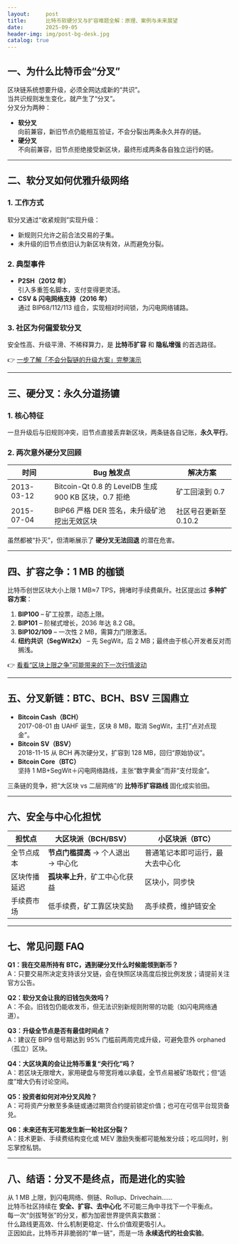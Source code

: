 ```yaml
---
layout:     post
title:      比特币软硬分叉与扩容难题全解：原理、案例与未来展望
date:       2025-09-05
header-img: img/post-bg-desk.jpg
catalog: true
---
```


## 一、为什么比特币会“分叉”
区块链系统想要升级，必须全网达成新的“共识”。  
当共识规则发生变化，就产生了“分叉”。  
分叉分为两种：  
- **软分叉**  
  向前兼容，新旧节点仍能相互验证，不会分裂出两条永久并存的链。  
- **硬分叉**  
  不向前兼容，旧节点拒绝接受新区块，最终形成两条各自独立运行的链。

---

## 二、软分叉如何优雅升级网络
### 1. 工作方式  
软分叉通过“收紧规则”实现升级：  
- 新规则只允许之前合法交易的子集。  
- 未升级的旧节点依旧认为新区块有效，从而避免分裂。

### 2. 典型事件  
- **P2SH（2012 年）**  
  引入多重签名脚本，支付变得更灵活。  
- **CSV & 闪电网络支持（2016 年）**  
  通过 BIP68/112/113 组合，实现相对时间锁，为闪电网络铺路。

### 3. 社区为何偏爱软分叉  
安全性高、升级平滑、不稀释算力，是 **比特币扩容** 和 **隐私增强** 的首选路径。

👉 [一步了解「不会分裂链的升级方案」完整演示](https://okxdog.com/)

---

## 三、硬分叉：永久分道扬镳
### 1. 核心特征  
一旦升级后与旧规则冲突，旧节点直接丢弃新区块，两条链各自记账，**永久平行**。  

### 2. 两次意外硬分叉回顾  
| 时间 | Bug 触发点 | 解决方案 |
|---|---|---|
| 2013-03-12 | Bitcoin-Qt 0.8 的 LevelDB 生成 900 KB 区块，0.7 拒绝 | 矿工回滚到 0.7 |
| 2015-07-04 | BIP66 严格 DER 签名，未升级矿池挖出无效区块 | 社区号召更新至 0.10.2 |

虽然都被“扑灭”，但清晰展示了 **硬分叉无法回退** 的潜在危害。

---

## 四、扩容之争：1 MB 的枷锁
比特币创世区块大小上限 1 MB≈7 TPS，拥堵时手续费飙升。社区提出过 **多种扩容方案**：

1. **BIP100** – 矿工投票，动态上限。  
2. **BIP101** – 阶梯式增长，2036 年达 8.2 GB。  
3. **BIP102/109** – 一次性 2 MB，需算力门限激活。  
4. **纽约共识（SegWit2x）** – 先 SegWit，后 2 MB；最终由于核心开发者反对而搁浅。  

👉 [看看“区块上限之争”可能带来的下一次行情波动](https://okxdog.com/)

---

## 五、分叉新链：BTC、BCH、BSV 三国鼎立
- **Bitcoin Cash（BCH）**  
  2017-08-01 由 UAHF 诞生，区块 8 MB，取消 SegWit，主打“点对点现金”。  
- **Bitcoin SV（BSV）**  
  2018-11-15 从 BCH 再次硬分叉，扩容到 128 MB，回归“原始协议”。  
- **Bitcoin Core（BTC）**  
  坚持 1 MB+SegWit＋闪电网络路线，主张“数字黄金”而非“支付现金”。

三条链的竞争，把“大区块 vs 二层网络”的 **比特币扩容路线** 固化成实验田。

---

## 六、安全与中心化担忧
| 担忧点 | 大区块派（BCH/BSV） | 小区块派（BTC） |
|---|---|---|
| 全节点成本 | **节点门槛提高** → 个人退出 → 中心化 | 普通笔记本即可运行，最大去中心化 |
| 区块传播延迟 | **孤块率上升**，矿工中心化获益 | 区块小，同步快 |
| 手续费市场 | 低手续费，矿工靠区块奖励 | 高手续费，维护链安全 |

---

## 七、常见问题 FAQ
**Q1：我在交易所持有 BTC，遇到硬分叉什么时候能领到新币？**  
A：只要交易所决定支持该分叉链，会在快照区块高度后按比例发放；请提前关注官方公告。

**Q2：软分叉会让我的旧钱包失效吗？**  
A：不会。旧钱包仍能收发币，但无法识别新规则附带的功能（如闪电网络通道）。

**Q3：升级全节点是否有最佳时间点？**  
A：建议在 BIP9 信号期达到 95% 门槛前两周完成升级，可避免意外 orphaned（孤立）区块。

**Q4：大区块真的会让比特币重复“央行化”吗？**  
A：若区块无限增大，家用硬盘与带宽将难以承载，全节点易被矿场取代；但“适度”增大仍有讨论空间。

**Q5：投资者如何对冲分叉风险？**  
A：可将资产分散至多条链或通过期货合约提前锁定价值；也可在可信平台现货备兑。

**Q6：未来还有无可能发生新一轮社区分裂？**  
A：技术更新、手续费结构变化或 MEV 激励失衡都可能触发分歧；吃瓜同时，别忘掌控私钥。

---

## 八、结语：分叉不是终点，而是进化的实验
从 1 MB 上限，到闪电网络、侧链、Rollup、Drivechain……  
比特币社区持续在 **安全、扩容、去中心化** 不可能三角中寻找下一个平衡点。  
每一次“剑拔弩张”的分叉，都为加密世界提供真实数据：  
什么路线更高效、什么机制更稳定、什么价值观更吸引人。  
正因如此，比特币并非脆弱的“单一链”，而是一场 **永续迭代的社会实验**。